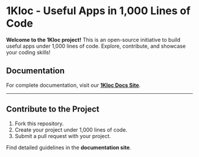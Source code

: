 # 1Kloc - Useful Apps in 1,000 Lines of Code

**Welcome to the 1Kloc project!**
This is an open-source initiative to build useful apps under 1,000 lines of code.
Explore, contribute, and showcase your coding skills!

## Documentation

For complete documentation, visit our **[1Kloc Docs Site](https://your-docs-site-url.com)**.

---

## Contribute to the Project

1. Fork this repository.
2. Create your project under 1,000 lines of code.
3. Submit a pull request with your project.

Find detailed guidelines in the **documentation site**.
